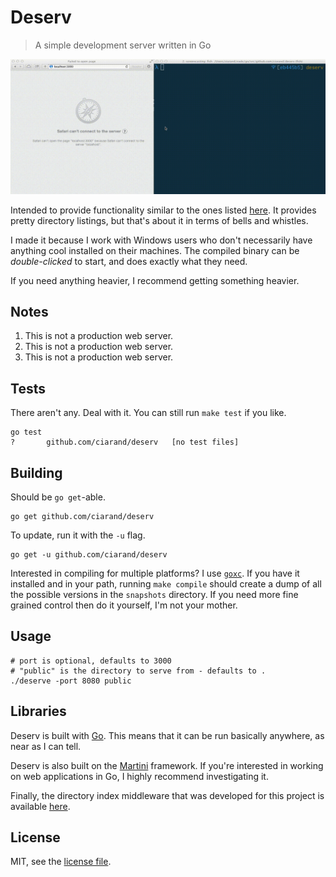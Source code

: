 Deserv
======
>A simple development server written in Go

![screencast][]

[screencast]: screencast.gif

Intended to provide functionality similar to the ones listed [here][gist]. It
provides pretty directory listings, but that's about it in terms of bells and
whistles.

I made it because I work with Windows users who don't necessarily have anything
cool installed on their machines. The compiled binary can be *double-clicked* to
start, and does exactly what they need.

If you need anything heavier, I recommend getting something heavier.

[gist]: https://gist.github.com/willurd/5720255

Notes
-----
1. This is not a production web server.
2. This is not a production web server.
3. This is not a production web server.

Tests
-----
There aren't any. Deal with it. You can still run `make test` if you like.

```
go test
?       github.com/ciarand/deserv   [no test files]
```

Building
--------
Should be `go get`-able.
```
go get github.com/ciarand/deserv
```

To update, run it with the `-u` flag.
```
go get -u github.com/ciarand/deserv
```

Interested in compiling for multiple platforms? I use [`goxc`][goxc]. If you
have it installed and in your path, running `make compile` should create a dump
of all the possible versions in the `snapshots` directory. If you need more fine
grained control then do it yourself, I'm not your mother.

[goxc]: https://github.com/laher/goxc

Usage
-----
```
# port is optional, defaults to 3000
# "public" is the directory to serve from - defaults to .
./deserve -port 8080 public
```

Libraries
---------
Deserv is built with [Go][]. This means that it can be run basically anywhere,
as near as I can tell.

Deserv is also built on the [Martini][] framework. If you're interested in
working on web applications in Go, I highly recommend investigating it.

Finally, the directory index middleware that was developed for this project is
available [here][middleware].

[middleware]: https://github.com/ciarand/martini-fileindex
[martini]: https://github.com/codegangsta/martini
[go]: http://golang.org/

License
-------
MIT, see the [license file][license].

[license]: /LICENSE
